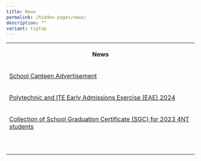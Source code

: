 ```yaml
---
title: News
permalink: /hidden-pages/news/
description: ""
variant: tiptap
---
```

<p></p>
<p></p>
<table style="minWidth: 25px">
<colgroup>
<col>
</colgroup>
<tbody>
<tr>
<th rowspan="1" colspan="1">
<p>News</p>
</th>
</tr>
<tr>
<td rowspan="1" colspan="1">
<p><a href="/canteen/" rel="noopener noreferrer nofollow" target="_blank">School Canteen Advertisement</a>
</p>
</td>
</tr>
<tr>
<td rowspan="1" colspan="1">
<p><a href="/polytechnic-and-ite-early-admissions-exercise-eae-2024/" rel="noopener noreferrer nofollow" target="_blank">Polytechnic and ITE Early Admissions Exercise (EAE) 2024</a>
</p>
</td>
</tr>
<tr>
<td rowspan="1" colspan="1">
<p><a href="/news/permalink/collection-of-school-graduation-certificate-sgc-for-2023-4nt-students/" rel="noopener noreferrer nofollow" target="_blank">Collection of School Graduation Certificate (SGC) for 2023 4NT students</a>
</p>
</td>
</tr>
<tr>
<td rowspan="1" colspan="1">
<p></p>
</td>
</tr>
<tr>
<td rowspan="1" colspan="1">
<p></p>
</td>
</tr>
</tbody>
</table>
<p></p>